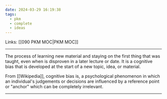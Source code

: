```yaml
---
date: 2024-03-29 16:19:38
tags:
  - pkm
  - complete
  - ideas
---
```

Links: [[090 PKM MOC|PKM MOC]]

---
The process of learning new material and staying on the first thing that was taught, even when is disproven in a later lecture or date. It is a cognitive bias that is developed at the start of a new topic, idea, or material. 

From [[Wikipedia]], cognitive bias is, a psychological phenomenon in which an individual's judgements or decisions are influenced by a reference point or "anchor" which can be completely irrelevant.

---
